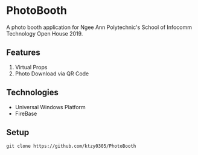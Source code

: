# PhotoBooth
A photo booth application for Ngee Ann Polytechnic's School of Infocomm Technology Open House 2019.
## Features
1. Virtual Props
2. Photo Download via QR Code
## Technologies
* Universal Windows Platform
* FireBase
## Setup
`
git clone https://github.com/ktzy0305/PhotoBooth
`
